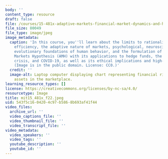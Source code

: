 ```yaml
---
body: ''
content_type: resource
draft: false
file: /courses/15-481x-adaptive-markets-financial-market-dynamics-and-human-behavior-fall-2022/mit15_481x_f22.jpeg
file_size: 80049
file_type: image/jpeg
image_metadata:
  caption: 'In this course, you''ll learn about the limits to rationality and market
    efficiency, the adaptive nature of markets, psychological, neuroscientific, and
    evolutionary foundations of human behavior, and the formulation of the Adaptive
    Markets Hypothesis (AMH) with its applications to hedge funds, the 2008 financial
    crisis, and COVID-19, as well as its ethical implications and high-impact applications.
    (Image is in the public domain. License: CC0.)'
  credit: ''
  image-alt: Laptop computer displaying chart representing financial risk in trading
    assets in the marketplace.
learning_resource_types: []
license: https://creativecommons.org/licenses/by-nc-sa/4.0/
resourcetype: Image
title: mit15_481x_f22.jpeg
uid: 543f5c16-0420-4c97-b586-8b693af41f44
video_files:
  archive_url: ''
  video_captions_file: ''
  video_thumbnail_file: ''
  video_transcript_file: ''
video_metadata:
  video_speakers: ''
  video_tags: ''
  youtube_description: ''
  youtube_id: ''
---
```

